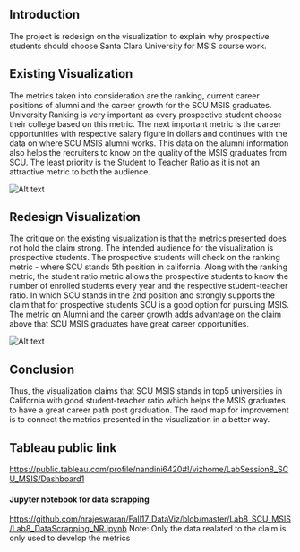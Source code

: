 ## Introduction
The project is redesign on the visualization to explain why prospective students should choose Santa Clara University for MSIS course work.

## Existing Visualization
The metrics taken into consideration are the ranking, current career positions of alumni and the career growth for the SCU MSIS graduates. University Ranking is very important as every prospective student choose their college based on this metric. The next important metric is the career opportunities with respective salary figure in dollars and continues with the data on where SCU MSIS alumni works. This data on the alumni information also helps the recruiters to know on the quality of the MSIS graduates from SCU. The least priority is the Student to Teacher Ratio as it is not an attractive metric to both the audience.

![Alt text](https://github.com/nrajeswaran/Fall17_DataViz/blob/master/Lab8_SCU_MSIS/Lab5_Viz.png)

## Redesign Visualization
The critique on the existing visualization is that the metrics presented does not hold the claim strong. The intended audience for the visualization is prospective students. The prospective students will check on the ranking metric - where SCU stands 5th position in california. Along with the ranking metric, the student ratio metric allows the prospective students to know the number of enrolled students every year and the respective student-teacher ratio. In which SCU stands in the 2nd position and strongly supports the claim that for prospective students SCU is a good option for pursuing MSIS. The metric on Alumni and the career growth adds advantage on the claim above that SCU MSIS graduates have great career opportunities.

![Alt text](https://github.com/nrajeswaran/Fall17_DataViz/blob/master/Lab8_SCU_MSIS/SCU_MSIS_Lab8.png)

## Conclusion
Thus, the visualization claims that SCU MSIS stands in top5 universities in California with good student-teacher ratio which helps the MSIS graduates to have a great career path post graduation. The raod map for improvement is to connect the metrics presented in the visualization in a better way.

## Tableau public link
https://public.tableau.com/profile/nandini6420#!/vizhome/LabSession8_SCU_MSIS/Dashboard1

#### Jupyter notebook for data scrapping
https://github.com/nrajeswaran/Fall17_DataViz/blob/master/Lab8_SCU_MSIS/Lab8_DataScrapping_NR.ipynb
Note: Only the data realated to the claim is only used to develop the metrics
